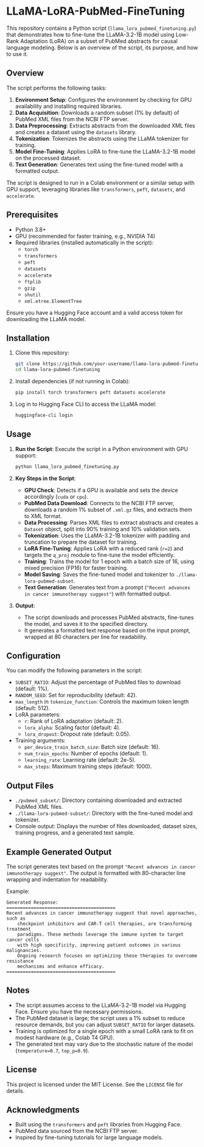 # LLaMA-LoRA-PubMed-FineTuning

This repository contains a Python script (`llama_lora_pubmed_finetuning.py`) that demonstrates how to fine-tune the LLaMA-3.2-1B model using Low-Rank Adaptation (LoRA) on a subset of PubMed abstracts for causal language modeling. Below is an overview of the script, its purpose, and how to use it.

## Overview

The script performs the following tasks:
1. **Environment Setup**: Configures the environment by checking for GPU availability and installing required libraries.
2. **Data Acquisition**: Downloads a random subset (1% by default) of PubMed XML files from the NCBI FTP server.
3. **Data Preprocessing**: Extracts abstracts from the downloaded XML files and creates a dataset using the `datasets` library.
4. **Tokenization**: Tokenizes the abstracts using the LLaMA tokenizer for training.
5. **Model Fine-Tuning**: Applies LoRA to fine-tune the LLaMA-3.2-1B model on the processed dataset.
6. **Text Generation**: Generates text using the fine-tuned model with a formatted output.

The script is designed to run in a Colab environment or a similar setup with GPU support, leveraging libraries like `transformers`, `peft`, `datasets`, and `accelerate`.

## Prerequisites

- Python 3.8+
- GPU (recommended for faster training, e.g., NVIDIA T4)
- Required libraries (installed automatically in the script):
  - `torch`
  - `transformers`
  - `peft`
  - `datasets`
  - `accelerate`
  - `ftplib`
  - `gzip`
  - `shutil`
  - `xml.etree.ElementTree`

Ensure you have a Hugging Face account and a valid access token for downloading the LLaMA model.

## Installation

1. Clone this repository:
   ```bash
   git clone https://github.com/your-username/llama-lora-pubmed-finetuning.git
   cd llama-lora-pubmed-finetuning
   ```

2. Install dependencies (if not running in Colab):
   ```bash
   pip install torch transformers peft datasets accelerate
   ```

3. Log in to Hugging Face CLI to access the LLaMA model:
   ```bash
   huggingface-cli login
   ```

## Usage

1. **Run the Script**:
   Execute the script in a Python environment with GPU support:
   ```bash
   python llama_lora_pubmed_finetuning.py
   ```

2. **Key Steps in the Script**:
   - **GPU Check**: Detects if a GPU is available and sets the device accordingly (`cuda` or `cpu`).
   - **PubMed Data Download**: Connects to the NCBI FTP server, downloads a random 1% subset of `.xml.gz` files, and extracts them to XML format.
   - **Data Processing**: Parses XML files to extract abstracts and creates a `Dataset` object, split into 90% training and 10% validation sets.
   - **Tokenization**: Uses the LLaMA-3.2-1B tokenizer with padding and truncation to prepare the dataset for training.
   - **LoRA Fine-Tuning**: Applies LoRA with a reduced rank (`r=2`) and targets the `q_proj` module to fine-tune the model efficiently.
   - **Training**: Trains the model for 1 epoch with a batch size of 16, using mixed precision (FP16) for faster training.
   - **Model Saving**: Saves the fine-tuned model and tokenizer to `./llama-lora-pubmed-subset`.
   - **Text Generation**: Generates text from a prompt (`"Recent advances in cancer immunotherapy suggest"`) with formatted output.

3. **Output**:
   - The script downloads and processes PubMed abstracts, fine-tunes the model, and saves it to the specified directory.
   - It generates a formatted text response based on the input prompt, wrapped at 80 characters per line for readability.

## Configuration

You can modify the following parameters in the script:
- `SUBSET_RATIO`: Adjust the percentage of PubMed files to download (default: 1%).
- `RANDOM_SEED`: Set for reproducibility (default: 42).
- `max_length` in `tokenize_function`: Controls the maximum token length (default: 512).
- LoRA parameters:
  - `r`: Rank of LoRA adaptation (default: 2).
  - `lora_alpha`: Scaling factor (default: 4).
  - `lora_dropout`: Dropout rate (default: 0.05).
- Training arguments:
  - `per_device_train_batch_size`: Batch size (default: 16).
  - `num_train_epochs`: Number of epochs (default: 1).
  - `learning_rate`: Learning rate (default: 2e-5).
  - `max_steps`: Maximum training steps (default: 1000).

## Output Files

- `./pubmed_subset/`: Directory containing downloaded and extracted PubMed XML files.
- `./llama-lora-pubmed-subset/`: Directory with the fine-tuned model and tokenizer.
- Console output: Displays the number of files downloaded, dataset sizes, training progress, and a generated text sample.

## Example Generated Output

The script generates text based on the prompt `"Recent advances in cancer immunotherapy suggest"`. The output is formatted with 80-character line wrapping and indentation for readability.

Example:
```
Generated Response:
========================================
Recent advances in cancer immunotherapy suggest that novel approaches, such as
    checkpoint inhibitors and CAR-T cell therapies, are transforming treatment
    paradigms. These methods leverage the immune system to target cancer cells
    with high specificity, improving patient outcomes in various malignancies.
    Ongoing research focuses on optimizing these therapies to overcome resistance
    mechanisms and enhance efficacy.
========================================
```

## Notes

- The script assumes access to the LLaMA-3.2-1B model via Hugging Face. Ensure you have the necessary permissions.
- The PubMed dataset is large; the script uses a 1% subset to reduce resource demands, but you can adjust `SUBSET_RATIO` for larger datasets.
- Training is optimized for a single epoch with a small LoRA rank to fit on modest hardware (e.g., Colab T4 GPU).
- The generated text may vary due to the stochastic nature of the model (`temperature=0.7`, `top_p=0.9`).

## License

This project is licensed under the MIT License. See the `LICENSE` file for details.

## Acknowledgments

- Built using the `transformers` and `peft` libraries from Hugging Face.
- PubMed data sourced from the NCBI FTP server.
- Inspired by fine-tuning tutorials for large language models.
